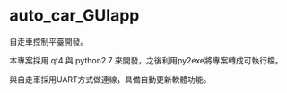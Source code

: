 # auto_car_GUIapp
自走車控制平臺開發。

本專案採用 qt4 與 python2.7 來開發，之後利用py2exe將專案轉成可執行檔。

與自走車採用UART方式做連線，具備自動更新軟體功能。
